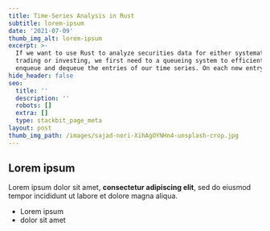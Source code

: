 ```yaml
---
title: Time-Series Analysis in Rust
subtitle: lorem-ipsum
date: '2021-07-09'
thumb_img_alt: lorem-ipsum
excerpt: >-
  If we want to use Rust to analyze securities data for either systematic
  trading or investing, we first need to a queueing system to efficiently
  enqueue and dequeue the entries of our time series. On each new entry...
hide_header: false
seo:
  title: ''
  description: ''
  robots: []
  extra: []
  type: stackbit_page_meta
layout: post
thumb_img_path: /images/sajad-nori-XihAgOYNHn4-unsplash-crop.jpg
---
```

## Lorem ipsum

Lorem ipsum dolor sit amet, **consectetur adipiscing elit**, sed do eiusmod tempor incididunt ut labore et dolore magna aliqua.

- Lorem ipsum
- dolor sit amet